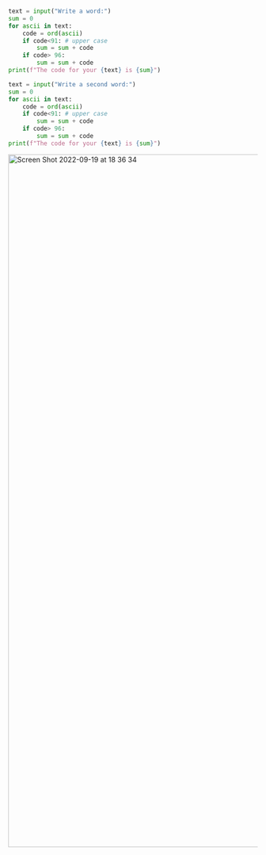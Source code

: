 ```.py

text = input("Write a word:")
sum = 0
for ascii in text:
    code = ord(ascii)
    if code<91: # upper case
        sum = sum + code
    if code> 96:
        sum = sum + code
print(f"The code for your {text} is {sum}")

text = input("Write a second word:")
sum = 0
for ascii in text:
    code = ord(ascii)
    if code<91: # upper case
        sum = sum + code
    if code> 96:
        sum = sum + code
print(f"The code for your {text} is {sum}")
```

<img width="1399" alt="Screen Shot 2022-09-19 at 18 36 34" src="https://user-images.githubusercontent.com/111941990/190990454-73d7f044-7106-4486-bb17-c8e264a0382a.png">
